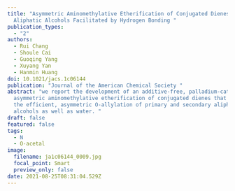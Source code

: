```yaml
---
title: "Asymmetric Aminomethylative Etherification of Conjugated Dienes with
  Aliphatic Alcohols Facilitated by Hydrogen Bonding "
publication_types:
  - "2"
authors:
  - Rui Chang
  - Shoule Cai
  - Guoqing Yang
  - Xuyang Yan
  - Hanmin Huang
doi: 10.1021/jacs.1c06144
publication: "Journal of the American Chemical Society "
abstract: "we report the development of an additive-free, palladium-catalyzed
  asymmetric aminomethylative etherification of conjugated dienes that enables
  the efficient, asymmetric O-allylation of primary and secondary aliphatic
  alcohols as well as water. "
draft: false
featured: false
tags:
  - N
  - O-acetal
image:
  filename: ja1c06144_0009.jpg
  focal_point: Smart
  preview_only: false
date: 2021-08-25T08:31:04.529Z
---
```

